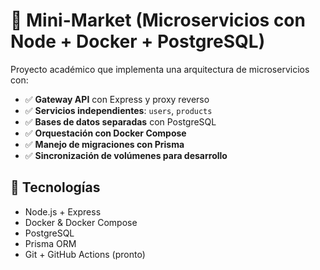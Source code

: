 # 🚀 Mini-Market (Microservicios con Node + Docker + PostgreSQL)

Proyecto académico que implementa una arquitectura de microservicios con:

- ✅ **Gateway API** con Express y proxy reverso
- ✅ **Servicios independientes**: `users`, `products`
- ✅ **Bases de datos separadas** con PostgreSQL
- ✅ **Orquestación con Docker Compose**
- ✅ **Manejo de migraciones con Prisma**
- ✅ **Sincronización de volúmenes para desarrollo**

## 🧪 Tecnologías
- Node.js + Express
- Docker & Docker Compose
- PostgreSQL
- Prisma ORM
- Git + GitHub Actions (pronto)
